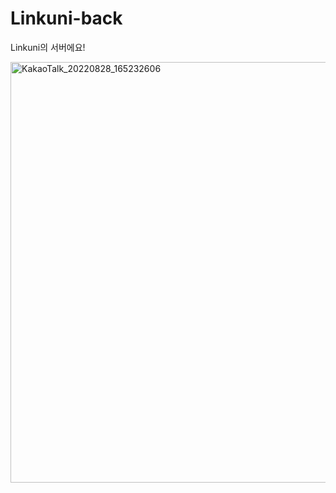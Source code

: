 # Linkuni-back
Linkuni의 서버에요!

<img width="673" alt="KakaoTalk_20220828_165232606" src="https://user-images.githubusercontent.com/65898555/192681960-52cf14de-a477-4c0e-b33c-96bab7c2b9e5.png">

